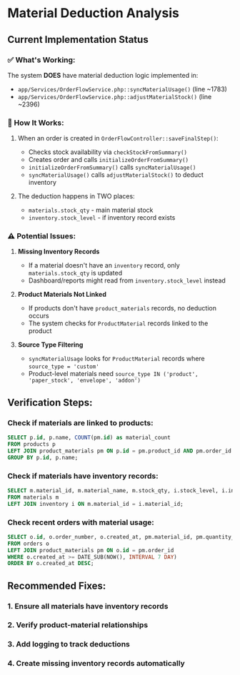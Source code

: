 # Material Deduction Analysis

## Current Implementation Status

### ✅ What's Working:
The system **DOES** have material deduction logic implemented in:
- `app/Services/OrderFlowService.php::syncMaterialUsage()` (line ~1783)
- `app/Services/OrderFlowService.php::adjustMaterialStock()` (line ~2396)

### 🔄 How It Works:
1. When an order is created in `OrderFlowController::saveFinalStep()`:
   - Checks stock availability via `checkStockFromSummary()`
   - Creates order and calls `initializeOrderFromSummary()`
   - `initializeOrderFromSummary()` calls `syncMaterialUsage()`
   - `syncMaterialUsage()` calls `adjustMaterialStock()` to deduct inventory

2. The deduction happens in TWO places:
   - `materials.stock_qty` - main material stock
   - `inventory.stock_level` - if inventory record exists

### ⚠️ Potential Issues:

1. **Missing Inventory Records**
   - If a material doesn't have an `inventory` record, only `materials.stock_qty` is updated
   - Dashboard/reports might read from `inventory.stock_level` instead

2. **Product Materials Not Linked**
   - If products don't have `product_materials` records, no deduction occurs
   - The system checks for `ProductMaterial` records linked to the product

3. **Source Type Filtering**
   - `syncMaterialUsage` looks for `ProductMaterial` records where `source_type = 'custom'`
   - Product-level materials need `source_type IN ('product', 'paper_stock', 'envelope', 'addon')`

## Verification Steps:

### Check if materials are linked to products:
```sql
SELECT p.id, p.name, COUNT(pm.id) as material_count
FROM products p
LEFT JOIN product_materials pm ON p.id = pm.product_id AND pm.order_id IS NULL
GROUP BY p.id, p.name;
```

### Check if materials have inventory records:
```sql
SELECT m.material_id, m.material_name, m.stock_qty, i.stock_level, i.inventory_id
FROM materials m
LEFT JOIN inventory i ON m.material_id = i.material_id;
```

### Check recent orders with material usage:
```sql
SELECT o.id, o.order_number, o.created_at, pm.material_id, pm.quantity_required, pm.quantity_used, pm.deducted_at
FROM orders o
LEFT JOIN product_materials pm ON o.id = pm.order_id
WHERE o.created_at >= DATE_SUB(NOW(), INTERVAL 7 DAY)
ORDER BY o.created_at DESC;
```

## Recommended Fixes:

### 1. Ensure all materials have inventory records
### 2. Verify product-material relationships
### 3. Add logging to track deductions
### 4. Create missing inventory records automatically

